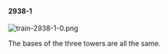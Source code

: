 #### 2938-1
![train-2938-1-0.png](https://github.com/lil-lab/nlvr/raw/master/nlvr/train/images/45/train-2938-1-0.png "train-2938-1-0.png")

The bases of the three towers are all the same.